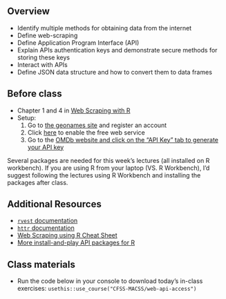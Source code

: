 ## Overview

- Identify multiple methods for obtaining data from the internet
- Define web-scraping
- Define Application Program Interface (API)
- Explain APIs authentication keys and demonstrate secure methods for
  storing these keys
- Interact with APIs
- Define JSON data structure and how to convert them to data frames

<!--
* Practice tidying messy JSON data objects using `tidyr`
* Demonstrate how to use canned packages in R to access APIs
* Practice gathering data from Twitter API using the `rtweet` package in R
-->

## Before class

- Chapter 1 and 4 in [Web Scraping with
  R](https://steviep42.github.io/webscraping/book/)
- Setup:
  1.  Go to [the geonames site](http://www.geonames.org/login/) and
      register an account
  2.  Click [here](http://www.geonames.org/enablefreewebservice) to
      enable the free web service
  3.  Go to the [OMDb website and click on the “API Key” tab to generate
      your API key](https://www.omdbapi.com/)

Several packages are needed for this week’s lectures (all installed on R
workbench). If you are using R from your laptop (VS. R Workbench), I’d
suggest following the lectures using R Workbench and installing the
packages after class.

## Additional Resources

- [`rvest`
  documentation](https://rvest.tidyverse.org/articles/harvesting-the-web.html)
- [`httr` documentation](https://cran.r-project.org/web/packages/httr/)
- [Web Scraping using R Cheat
  Sheet](https://github.com/yusuzech/r-web-scraping-cheat-sheet/blob/master/README.md)
- [More install-and-play API packages for
  R](https://github.com/ropensci/webservices)

<!--
* Read [Getting data from the web: API access](/notes/application-program-interface/)
* Read [Getting data from the web: writing API queries](/notes/write-an-api-function/)
-->

## Class materials

- Run the code below in your console to download today’s in-class
  exercises: `usethis::use_course("CFSS-MACSS/web-api-access")`

<!--
* [Practice getting data from the Twitter API](/notes/twitter-api-practice/)
* [Simplifying lists](/notes/simplify-nested-lists/)
-->
